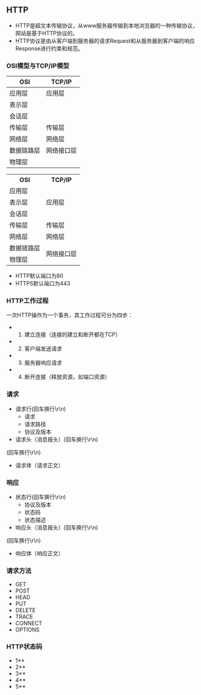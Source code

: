 ## HTTP
- HTTP是超文本传输协议，从www服务器传输到本地浏览器的一种传输协议，网站是基于HTTP协议的。
- HTTP协议是由从客户端到服务器的请求Request和从服务器到客户端的响应Response进行约束和规范。

### OSI模型与TCP/IP模型
| OSI |   TCP/IP |
| ----- | ------ |
| 应用层 | 应用层 |
| 表示层 | |
| 会话层 | |
| 传输层 | 传输层 |
| 网络层 | 网络层 |
| 数据链路层 | 网络接口层 |
| 物理层 | |

<table>
  <tr>
    <th>OSI</th>
    <th>TCP/IP</th>
  </tr>
  <tr>
    <td>应用层</td>
    <td rowspan="3">应用层</td>
  </tr>
  <tr>
    <td>表示层</td>
  </tr>
  <tr>
    <td>会话层</td>
  </tr>
  <tr>
    <td>传输层</td>
    <td>传输层</td>
  </tr>
  <tr>
    <td>网络层</td>
    <td>网络层</td>
  </tr>
  <tr>
    <td>数据链路层</td>
    <td rowspan="2">网络接口层</td>
  </tr>
  <tr>
    <td>物理层</td>
  </tr>
</table>

- HTTP默认端口为80
- HTTPS默认端口为443

### HTTP工作过程
一次HTTP操作为一个事务，其工作过程可分为四步：
- 1. 建立连接（连接的建立和断开都在TCP）
- 2. 客户端发送请求
- 3. 服务器响应请求
- 4. 断开连接（释放资源，如端口资源）

### 请求
- 请求行(回车换行\r\n)
  - 请求
  - 请求路径
  - 协议及版本
- 请求头（消息报头）(回车换行\r\n)

(回车换行\r\n)

- 请求体（请求正文）

### 响应
- 状态行(回车换行\r\n)
  - 协议及版本
  - 状态码
  - 状态描述
- 响应头（消息报头）(回车换行\r\n)

(回车换行\r\n)

- 响应体（响应正文）

### 请求方法
- GET
- POST
- HEAD
- PUT
- DELETE
- TRACE
- CONNECT
- OPTIONS

### HTTP状态码
- 1**
- 2**
- 3**
- 4**
- 5**

